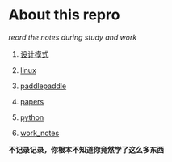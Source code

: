 # About this repro

*reord the notes during study and work*

1. [设计模式](https://github.com/kangshaoshun/Notes/tree/master/design_model "关于设计模式")

2. [linux](https://github.com/kangshaoshun/Notes/tree/master/linux)

3. [paddlepaddle](https://github.com/kangshaoshun/Notes/tree/master/paddle)

4. [papers](https://github.com/kangshaoshun/Notes/tree/master/papers)

5. [python](https://github.com/kangshaoshun/Notes/tree/master/python)

6. [work_notes](https://github.com/kangshaoshun/Notes/tree/master/work_notes)


**不记录记录，你根本不知道你竟然学了这么多东西**